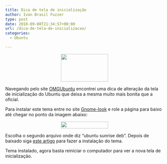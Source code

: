 ```yaml
---
title: Dica de tela de inicialização
author: Ivan Brasil Fuzzer
type: post
date: 2010-09-08T21:34:57+00:00
url: /dica-de-tela-de-inicializacao/
categories:
  - Ubuntu

---
```

<p style="text-align: center;">
  <a href="http://www.ubuntero.com.br/wp-content/uploads/2010/09/ubuntu-playmouth.jpg"><img class="alignnone size-thumbnail wp-image-1056" title="ubuntu-playmouth" src="http://www.ubuntero.com.br/wp-content/uploads/2010/09/ubuntu-playmouth-150x88.jpg" alt="" width="150" height="88" /></a>
</p>

Navegando pelo site [OMGUbuntu][1] encontrei uma dica de alteração da tela de inicialização do Ubuntu que deixa a mesma muito mais bonita que a oficial.

Para instalar este tema entre no site [Gnome-look][2] e role a página para baixo até chegar no ponto da imagem abaixo:

<p style="text-align: center;">
  <a href="http://www.ubuntero.com.br/wp-content/uploads/2010/09/Captura_de_tela-Ubuntu-sunrise-plymouth-GNOME-Look.org-Mozilla-Firefox.png"><img class="size-thumbnail wp-image-1057 aligncenter" title="Captura_de_tela-Ubuntu sunrise plymouth GNOME-Look.org-Mozilla Firefox" src="http://www.ubuntero.com.br/wp-content/uploads/2010/09/Captura_de_tela-Ubuntu-sunrise-plymouth-GNOME-Look.org-Mozilla-Firefox-150x22.png" alt="" width="150" height="22" /></a>
</p>

<p style="text-align: left;">
  Escolha o segundo arquivo onde diz &#8220;ubuntu sunrise deb&#8221;. Depois de baixado siga <a href="http://www.ubuntero.com.br/?p=318">este artigo</a> para fazer a instalação do tema.
</p>

<p style="text-align: left;">
  Tema instalado, agora basta reiniciar o computador para ver a nova tela de inicialização.
</p>

 [1]: http://www.omgubuntu.co.uk/
 [2]: http://gnome-look.org/content/show.php/Ubuntu+sunrise+plymouth?content=129696